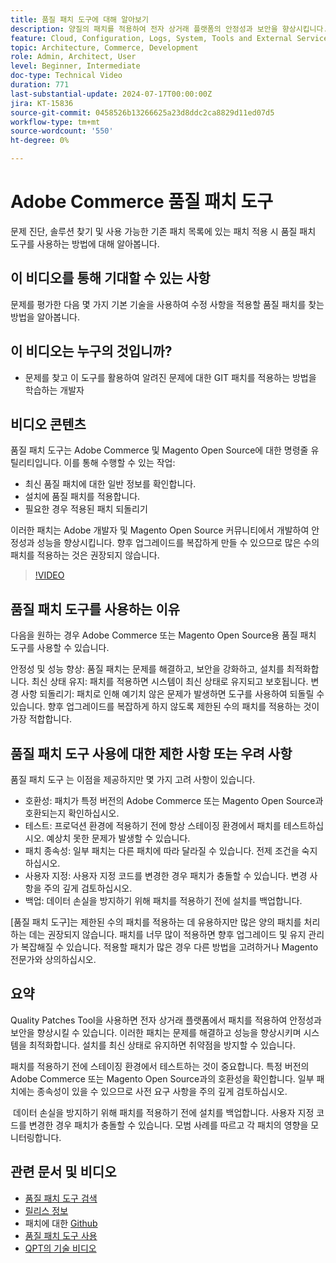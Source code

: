 ```yaml
---
title: 품질 패치 도구에 대해 알아보기
description: 양질의 패치를 적용하여 전자 상거래 플랫폼의 안정성과 보안을 향상시킵니다. 이 필수 도구를 사용하여 최신 상태를 유지하고 문제를 해결하며 성능을 최적화합니다.
feature: Cloud, Configuration, Logs, System, Tools and External Services
topic: Architecture, Commerce, Development
role: Admin, Architect, User
level: Beginner, Intermediate
doc-type: Technical Video
duration: 771
last-substantial-update: 2024-07-17T00:00:00Z
jira: KT-15836
source-git-commit: 0458526b13266625a23d8ddc2ca8829d11ed07d5
workflow-type: tm+mt
source-wordcount: '550'
ht-degree: 0%

---
```


# Adobe Commerce 품질 패치 도구

문제 진단, 솔루션 찾기 및 사용 가능한 기존 패치 목록에 있는 패치 적용 시 품질 패치 도구를 사용하는 방법에 대해 알아봅니다.

## 이 비디오를 통해 기대할 수 있는 사항

문제를 평가한 다음 몇 가지 기본 기술을 사용하여 수정 사항을 적용할 품질 패치를 찾는 방법을 알아봅니다.

## 이 비디오는 누구의 것입니까?

* 문제를 찾고 이 도구를 활용하여 알려진 문제에 대한 GIT 패치를 적용하는 방법을 학습하는 개발자

## 비디오 콘텐츠

품질 패치 도구는 Adobe Commerce 및 Magento Open Source에 대한 명령줄 유틸리티입니다. 이를 통해 수행할 수 있는 작업:

* 최신 품질 패치에 대한 일반 정보를 확인합니다.
* 설치에 품질 패치를 적용합니다.
* 필요한 경우 적용된 패치 되돌리기

이러한 패치는 Adobe 개발자 및 Magento Open Source 커뮤니티에서 개발하여 안정성과 성능을 향상시킵니다. 향후 업그레이드를 복잡하게 만들 수 있으므로 많은 수의 패치를 적용하는 것은 권장되지 않습니다.

>[!VIDEO](https://video.tv.adobe.com/v/3431436?learn=on)

## 품질 패치 도구를 사용하는 이유

다음을 원하는 경우 Adobe Commerce 또는 Magento Open Source용 품질 패치 도구를 사용할 수 있습니다.

안정성 및 성능 향상: 품질 패치는 문제를 해결하고, 보안을 강화하고, 설치를 최적화합니다.
최신 상태 유지: 패치를 적용하면 시스템이 최신 상태로 유지되고 보호됩니다.
변경 사항 되돌리기: 패치로 인해 예기치 않은 문제가 발생하면 도구를 사용하여 되돌릴 수 있습니다. 향후 업그레이드를 복잡하게 하지 않도록 제한된 수의 패치를 적용하는 것이 가장 적합합니다.  

## 품질 패치 도구 사용에 대한 제한 사항 또는 우려 사항

품질 패치 도구 는 이점을 제공하지만 몇 가지 고려 사항이 있습니다.

* 호환성: 패치가 특정 버전의 Adobe Commerce 또는 Magento Open Source과 호환되는지 확인하십시오.
* 테스트: 프로덕션 환경에 적용하기 전에 항상 스테이징 환경에서 패치를 테스트하십시오. 예상치 못한 문제가 발생할 수 있습니다.
* 패치 종속성: 일부 패치는 다른 패치에 따라 달라질 수 있습니다. 전제 조건을 숙지하십시오.
* 사용자 지정: 사용자 지정 코드를 변경한 경우 패치가 충돌할 수 있습니다. 변경 사항을 주의 깊게 검토하십시오.
* 백업: 데이터 손실을 방지하기 위해 패치를 적용하기 전에 설치를 백업합니다.

[품질 패치 도구]는 제한된 수의 패치를 적용하는 데 유용하지만 많은 양의 패치를 처리하는 데는 권장되지 않습니다. 패치를 너무 많이 적용하면 향후 업그레이드 및 유지 관리가 복잡해질 수 있습니다. 적용할 패치가 많은 경우 다른 방법을 고려하거나 Magento 전문가와 상의하십시오. 

## 요약

Quality Patches Tool을 사용하면 전자 상거래 플랫폼에서 패치를 적용하여 안정성과 보안을 향상시킬 수 있습니다. 이러한 패치는 문제를 해결하고 성능을 향상시키며 시스템을 최적화합니다. 설치를 최신 상태로 유지하면 취약점을 방지할 수 있습니다.

패치를 적용하기 전에 스테이징 환경에서 테스트하는 것이 중요합니다. 특정 버전의 Adobe Commerce 또는 Magento Open Source과의 호환성을 확인합니다. 일부 패치에는 종속성이 있을 수 있으므로 사전 요구 사항을 주의 깊게 검토하십시오.

 데이터 손실을 방지하기 위해 패치를 적용하기 전에 설치를 백업합니다. 사용자 지정 코드를 변경한 경우 패치가 충돌할 수 있습니다. 모범 사례를 따르고 각 패치의 영향을 모니터링합니다.

## 관련 문서 및 비디오

* [품질 패치 도구 검색](https://experienceleague.adobe.com/tools/commerce-quality-patches/index.html)
* [릴리스 정보](https://experienceleague.adobe.com/en/docs/commerce-operations/tools/quality-patches-tool/release-notes)
* 패치에 대한 [Github](https://github.com/magento/quality-patches/blob/master/patches/os/)
* [품질 패치 도구 사용](https://experienceleague.adobe.com/en/docs/commerce-operations/tools/quality-patches-tool/usage)
* [QPT의 기술 비디오](https://experienceleague.adobe.com/en/docs/commerce-learn/tutorials/tools/quality-patch-tool)
